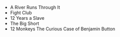 * A River Runs Through It
* Fight Club
* 12 Years a Slave
* The Big Short
* 12 Monkeys
The Curious Case of Benjamin Button
